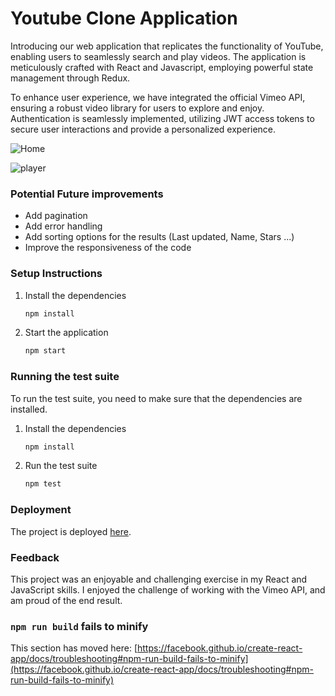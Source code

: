 # Youtube Clone Application

Introducing our web application that replicates the functionality of YouTube, enabling users to seamlessly search and play videos. The application is meticulously crafted with React and Javascript, employing powerful state management through Redux.

To enhance user experience, we have integrated the official Vimeo API, ensuring a robust video library for users to explore and enjoy. Authentication is seamlessly implemented, utilizing JWT access tokens to secure user interactions and provide a personalized experience.

![Home](https://github.com/mazenmdimegh/VideoPlayer-ReactJs/assets/87076261/8d93093c-dec5-4749-bcc2-81320accc250)

![player](https://github.com/mazenmdimegh/VideoPlayer-ReactJs/assets/87076261/6a7c2dc2-bfe7-4ec9-bb59-aa41e0114cdd)




### Potential Future improvements

- Add pagination
- Add error handling
- Add sorting options for the results (Last updated, Name, Stars ...)
- Improve the responsiveness of the code


### Setup Instructions

1. Install the dependencies
    ```sh
    npm install
    ```
2. Start the application
    ```sh
    npm start
    ```

### Running the test suite

To run the test suite, you need to make sure that the dependencies are installed.

1. Install the dependencies
    ```sh
    npm install
    ```
2. Run the test suite
    ```sh
    npm test
    ```

### Deployment

The project is deployed [here](https://video-player-react-js.vercel.app/).

### Feedback

This project was an enjoyable and challenging exercise in my React and JavaScript skills. I enjoyed the challenge of working with the Vimeo  API, and am proud of the end result.

### `npm run build` fails to minify

This section has moved here: [https://facebook.github.io/create-react-app/docs/troubleshooting#npm-run-build-fails-to-minify](https://facebook.github.io/create-react-app/docs/troubleshooting#npm-run-build-fails-to-minify)
